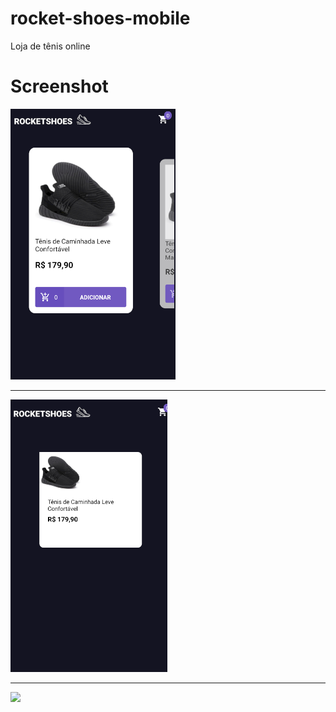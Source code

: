 # rocket-shoes-mobile

Loja de tênis online 

# Screenshot

![](src/pictures/rs-home.png)  

***

![](src/pictures/rs-cart.png)  

***
[![](https://www.imagemhost.com.br/image/C8ZIZ)](https://youtu.be/iX1zgdjooMg)
